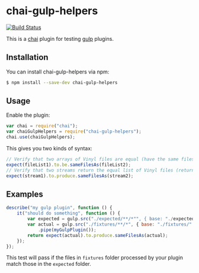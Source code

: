 # chai-gulp-helpers

[![Build Status](https://travis-ci.org/jussi-kalliokoski/chai-gulp-helpers.png?branch=master)](https://travis-ci.org/jussi-kalliokoski/chai-gulp-helpers)

This is a [chai](http://chaijs.com/) plugin for testing [gulp](http://gulpjs.com/) plugins.

## Installation

You can install chai-gulp-helpers via npm:

```bash
$ npm install --save-dev chai-gulp-helpers
```

## Usage

Enable the plugin:

```javascript
var chai = require("chai");
var chaiGulpHelpers = require("chai-gulp-helpers");
chai.use(chaiGulpHelpers);
```

This gives you two kinds of syntax:

```javascript
// Verify that two arrays of Vinyl files are equal (have the same files with same content):
expect(fileList1).to.be.sameFilesAs(fileList2);
// Verify that two streams return the equal list of Vinyl files (returns a promise)
expect(stream1).to.produce.sameFilesAs(stream2);
```

## Examples

```javascript
describe("my gulp plugin", function () {
    it("should do something", function () {
        var expected = gulp.src("./expected/**/*"", { base: "./expected/" });
        var actual = gulp.src("./fixtures/**/*", { base: "./fixtures/" })
            .pipe(myGulpPlugin());
        return expect(actual).to.produce.sameFilesAs(actual);
    });
});
```

This test will pass if the files in `fixtures` folder processed by your plugin match those in the `expected` folder.
